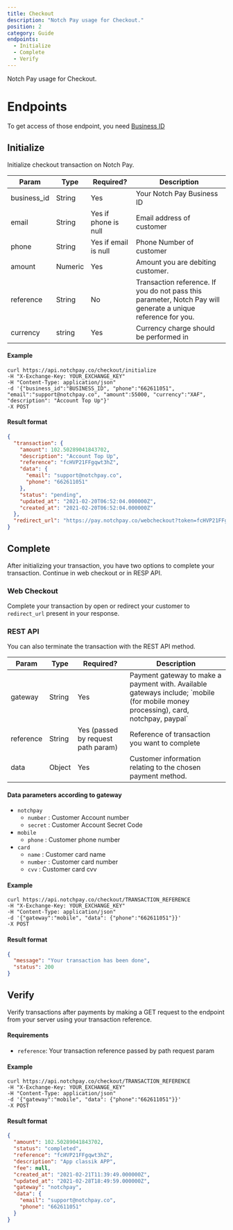 ```yaml
---
title: Checkout
description: "Notch Pay usage for Checkout."
position: 2
category: Guide
endpoints:
  - Initialize
  - Complete
  - Verify
---
```


Notch Pay usage for Checkout.

# Endpoints

<list :items="endpoints"></list>

<alert type="warning">

To get access of those endpoint, you need [Business ID](https://business.notchpay.co/settings/apis-webhooks)

</alert>

## Initialize

Initialize checkout transaction on Notch Pay.

<table>
<thead>
<tr>
<th>Param</th>
<th>Type</th>
<th>Required?</th>
<th>Description</th>
</tr>
</thead>
<tbody>
<tr>
<td>business_id</td>
<td>String</td>
<td>Yes</td>
<td>Your Notch Pay Business ID</td>
</tr>
<tr>
<td>email</td>
<td>String</td>
<td>Yes if phone is null</td>
<td>Email address of customer</td>
</tr>
<tr>
<td>phone</td>
<td>String</td>
<td>Yes if email is null</td>
<td>Phone Number of customer</td>
</tr>
<tr>
<tr>
<td>amount</td>
<td>Numeric</td>
<td>Yes</td>
<td>Amount you are debiting customer.</td>
</tr>
<td>reference</td>
<td>String</td>
<td>No</td>
<td>Transaction reference. If you do not pass this parameter, Notch Pay will generate a unique reference for you.</td>
</tr>
<tr>
<td>currency</td>
<td>string</td>
<td>Yes</td>
<td>Currency charge should be performed in</td>
</tr>
</tbody>
</table>

#### Example

<code-group>
  <code-block label="cURL" active>

```cURL
curl https://api.notchpay.co/checkout/initialize
-H "X-Exchange-Key: YOUR_EXCHANGE_KEY"
-H "Content-Type: application/json"
-d '{"business_id":"BUSINESS_ID", "phone":"662611051", "email":"support@notchpay.co", "amount":55000, "currency":"XAF", "description": "Account Top Up"}'
-X POST
```

  </code-block>
  
</code-group>

#### Result format

```json
{
  "transaction": {
    "amount": 102.50289041843702,
    "description": "Account Top Up",
    "reference": "fcHVP21FFgqwt3hZ",
    "data": {
      "email": "support@notchpay.co",
      "phone": "662611051"
    },
    "status": "pending",
    "updated_at": "2021-02-20T06:52:04.000000Z",
    "created_at": "2021-02-20T06:52:04.000000Z"
  },
  "redirect_url": "https://pay.notchpay.co/webcheckout?token=fcHVP21FFgqwt3hZ"
}
```

## Complete

After initializing your transaction, you have two options to complete your transaction. Continue in web checkout or in RESP API.

### Web Checkout

Complete your transaction by open or redirect your customer to `redirect_url` present in your response.

### REST API

You can also terminate the transaction with the REST API method.

<table>
<thead>
<tr>
<th>Param</th>
<th>Type</th>
<th>Required?</th>
<th>Description</th>
</tr>
</thead>
<tbody>
<tr>
<td>gateway</td>
<td>String</td>
<td>Yes</td>
<td>Payment gateway to make a payment with. Available gateways include; `mobile (for mobile money processing), card, notchpay, paypal`  </td>
</tr>
<tr>
<td>reference</td>
<td>String</td>
<td>Yes (passed by request path param)</td>
<td>Reference of transaction you want to complete  </td>
</tr>
<tr>
<td>data</td>
<td>Object</td>
<td>Yes</td>
<td>Customer information relating to the chosen payment method.</td>
</tr>
<tr>
</tbody>
</table>

#### Data parameters according to gateway

- `notchpay`
  - `number` : Customer Account number
  - `secret` : Customer Account Secret Code
- `mobile`
  - `phone` : Customer phone number
- `card`
  - `name` : Customer card name
  - `number` : Customer card number
  - `cvv` : Customer card cvv

#### Example

<code-group>
  <code-block label="cURL" active>

```cURL
curl https://api.notchpay.co/checkout/TRANSACTION_REFERENCE
-H "X-Exchange-Key: YOUR_EXCHANGE_KEY"
-H "Content-Type: application/json"
-d '{"gateway":"mobile", "data": {"phone":"662611051"}}'
-X POST
```

  </code-block>
  
</code-group>

#### Result format

```json
{
  "message": "Your transaction has been done",
  "status": 200
}
```

## Verify

Verify transactions after payments by making a GET request to the endpoint from your server using your transaction reference.

#### Requirements

- `reference`: Your transaction reference passed by path request param

#### Example

<code-group>
  <code-block label="cURL" active>

```cURL
curl https://api.notchpay.co/checkout/TRANSACTION_REFERENCE
-H "X-Exchange-Key: YOUR_EXCHANGE_KEY"
-H "Content-Type: application/json"
-d '{"gateway":"mobile", "data": {"phone":"662611051"}}'
-X POST
```

  </code-block>
  
</code-group>

#### Result format

```json
{
  "amount": 102.50289041843702,
  "status": "completed",
  "reference": "fcHVP21FFgqwt3hZ",
  "description": "App classik APP",
  "fee": null,
  "created_at": "2021-02-21T11:39:49.000000Z",
  "updated_at": "2021-02-28T18:49:59.000000Z",
  "gateway": "notchpay",
  "data": {
    "email": "support@notchpay.co",
    "phone": "662611051"
  }
}
```
